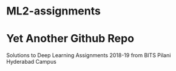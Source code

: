 # ML2-assignments
# Yet Another Github Repo
Solutions to Deep Learning Assignments 2018-19 from BITS Pilani Hyderabad Campus
